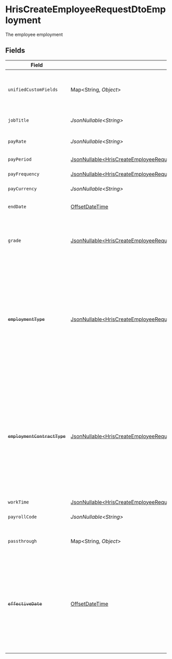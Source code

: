 # HrisCreateEmployeeRequestDtoEmployment

The employee employment


## Fields

| Field                                                                                                                                                                                   | Type                                                                                                                                                                                    | Required                                                                                                                                                                                | Description                                                                                                                                                                             | Example                                                                                                                                                                                 |
| --------------------------------------------------------------------------------------------------------------------------------------------------------------------------------------- | --------------------------------------------------------------------------------------------------------------------------------------------------------------------------------------- | --------------------------------------------------------------------------------------------------------------------------------------------------------------------------------------- | --------------------------------------------------------------------------------------------------------------------------------------------------------------------------------------- | --------------------------------------------------------------------------------------------------------------------------------------------------------------------------------------- |
| `unifiedCustomFields`                                                                                                                                                                   | Map\<String, *Object*>                                                                                                                                                                  | :heavy_minus_sign:                                                                                                                                                                      | Custom Unified Fields configured in your StackOne project                                                                                                                               | {<br/>"my_project_custom_field_1": "REF-1236",<br/>"my_project_custom_field_2": "some other value"<br/>}                                                                                |
| `jobTitle`                                                                                                                                                                              | *JsonNullable\<String>*                                                                                                                                                                 | :heavy_minus_sign:                                                                                                                                                                      | The job title of the employee                                                                                                                                                           | Software Engineer                                                                                                                                                                       |
| `payRate`                                                                                                                                                                               | *JsonNullable\<String>*                                                                                                                                                                 | :heavy_minus_sign:                                                                                                                                                                      | The pay rate for the employee                                                                                                                                                           | 40.00                                                                                                                                                                                   |
| `payPeriod`                                                                                                                                                                             | [JsonNullable\<HrisCreateEmployeeRequestDtoPayPeriod>](../../models/components/HrisCreateEmployeeRequestDtoPayPeriod.md)                                                                | :heavy_minus_sign:                                                                                                                                                                      | The pay period                                                                                                                                                                          | monthly                                                                                                                                                                                 |
| `payFrequency`                                                                                                                                                                          | [JsonNullable\<HrisCreateEmployeeRequestDtoPayFrequency>](../../models/components/HrisCreateEmployeeRequestDtoPayFrequency.md)                                                          | :heavy_minus_sign:                                                                                                                                                                      | The pay frequency                                                                                                                                                                       | hourly                                                                                                                                                                                  |
| `payCurrency`                                                                                                                                                                           | *JsonNullable\<String>*                                                                                                                                                                 | :heavy_minus_sign:                                                                                                                                                                      | The currency used for pay                                                                                                                                                               | USD                                                                                                                                                                                     |
| `endDate`                                                                                                                                                                               | [OffsetDateTime](https://docs.oracle.com/javase/8/docs/api/java/time/OffsetDateTime.html)                                                                                               | :heavy_minus_sign:                                                                                                                                                                      | The end date of employment                                                                                                                                                              | 2021-01-01T01:01:01.000Z                                                                                                                                                                |
| `grade`                                                                                                                                                                                 | [JsonNullable\<HrisCreateEmployeeRequestDtoGrade>](../../models/components/HrisCreateEmployeeRequestDtoGrade.md)                                                                        | :heavy_minus_sign:                                                                                                                                                                      | Represents the employee’s position within the organizational hierarchy.                                                                                                                 |                                                                                                                                                                                         |
| ~~`employmentType`~~                                                                                                                                                                    | [JsonNullable\<HrisCreateEmployeeRequestDtoEmploymentEmploymentType>](../../models/components/HrisCreateEmployeeRequestDtoEmploymentEmploymentType.md)                                  | :heavy_minus_sign:                                                                                                                                                                      | : warning: ** DEPRECATED **: This will be removed in a future release, please migrate away from it as soon as possible.<br/><br/>The type of employment (e.g., contractor, permanent)   | permanent                                                                                                                                                                               |
| ~~`employmentContractType`~~                                                                                                                                                            | [JsonNullable\<HrisCreateEmployeeRequestDtoEmploymentEmploymentContractType>](../../models/components/HrisCreateEmployeeRequestDtoEmploymentEmploymentContractType.md)                  | :heavy_minus_sign:                                                                                                                                                                      | : warning: ** DEPRECATED **: This will be removed in a future release, please migrate away from it as soon as possible.<br/><br/>The employment work schedule type (e.g., full-time, part-time) | full_time                                                                                                                                                                               |
| `workTime`                                                                                                                                                                              | [JsonNullable\<HrisCreateEmployeeRequestDtoWorkTime>](../../models/components/HrisCreateEmployeeRequestDtoWorkTime.md)                                                                  | :heavy_minus_sign:                                                                                                                                                                      | N/A                                                                                                                                                                                     |                                                                                                                                                                                         |
| `payrollCode`                                                                                                                                                                           | *JsonNullable\<String>*                                                                                                                                                                 | :heavy_minus_sign:                                                                                                                                                                      | The payroll code of the employee                                                                                                                                                        | PC1                                                                                                                                                                                     |
| `passthrough`                                                                                                                                                                           | Map\<String, *Object*>                                                                                                                                                                  | :heavy_minus_sign:                                                                                                                                                                      | Value to pass through to the provider                                                                                                                                                   | {<br/>"other_known_names": "John Doe"<br/>}                                                                                                                                             |
| ~~`effectiveDate`~~                                                                                                                                                                     | [OffsetDateTime](https://docs.oracle.com/javase/8/docs/api/java/time/OffsetDateTime.html)                                                                                               | :heavy_minus_sign:                                                                                                                                                                      | : warning: ** DEPRECATED **: This will be removed in a future release, please migrate away from it as soon as possible.<br/><br/>The employee effective date                            | 2021-01-01T00:00:00.000Z                                                                                                                                                                |